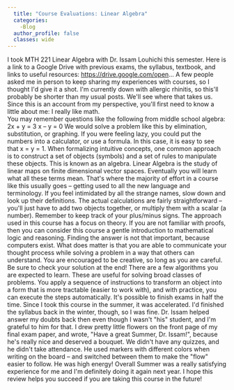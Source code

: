 ```yaml
---
  title: "Course Evaluations: Linear Algebra"
  categories:
    -Blog
  author_profile: false 
  classes: wide
---
```

I took MTH 221 Linear Algebra with Dr. Issam Louhichi this semester. Here is a link to a Google Drive with previous exams, the syllabus, textbook, and links to useful resources: https://drive.google.com/open... 
A few people asked me in person to keep sharing my experiences with courses, so I thought I'd give it a shot. I'm currently down with allergic rhinitis, so this'll probably be shorter than my usual posts. We'll see where that takes us. 
Since this is an account from my perspective, you'll first need to know a little about me: I really like math.  
You may remember questions like the following from middle school algebra: 
2x + y = 3 
x – y = 0 
We would solve a problem like this by elimination, substitution, or graphing. If you were feeling lazy, you could put the numbers into a calculator, or use a formula. 
In this case, it is easy to see that x = y = 1. 
When formalizing intuitive concepts, one common approach is to construct a set of objects (symbols) and a set of rules to manipulate these objects. This is known as an algebra. Linear Algebra is the study of linear maps on finite dimensional vector spaces. 
Eventually you will learn what all these terms mean. That's where the majority of effort in a course like this usually goes – getting used to all the new language and terminology. If you feel intimidated by all the strange names, slow down and look up their definitions. The actual calculations are fairly straightforward – you'll just have to add two objects together, or multiply them with a scalar (a number). Remember to keep track of your plus/minus signs. 
The approach used in this course has a focus on theory. If you are not familiar with proofs, then you can consider this course a gentle introduction to mathematical logic and reasoning. Finding the answer is not that important, because computers exist. What does matter is that you are able to communicate your thought process while solving a problem in a way that others can understand. You are encouraged to be creative, so long as you are careful. Be sure to check your solution at the end! 
There are a few algorithms you are expected to learn. These are useful for solving broad classes of problems. You apply a sequence of instructions to transform an object into a form that is more tractable (easier to work with), and with practice, you can execute the steps automatically. It's possible to finish exams in half the time. 
Since I took this course in the summer, it was accelerated. I'd finished the syllabus back in the winter, though, so I was fine. Dr. Issam helped answer my doubts back then even though I wasn't "his" student, and I'm grateful to him for that. I drew pretty little flowers on the front page of my final exam paper, and wrote, "Have a great Summer, Dr. Issam!", because he's really nice and deserved a bouquet. We didn't have any quizzes, and he didn't take attendance. He used markers with different colors when writing on the board – and switched between them to make the "flow" easier to follow. He was high energy! 
Overall Summer was a really satisfying experience for me and I'm definitely doing it again next year. I hope this review helps you succeed if you are taking this course in the future!

